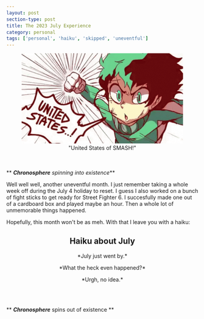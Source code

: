 ```yaml
---
layout: post
section-type: post
title: The 2023 July Experience
category: personal
tags: ['personal', 'haiku', 'skipped', 'uneventful']
---
```


<figure align="center">
	<img src="/img/united-states-smash-united-states-of-smash.gif">
	<figcaption align=center>"United States of SMASH!"</figcaption>
</figure>

<br/><br/>
** __*Chronosphere*__ *spinning* *into* *existence*** 

Well well well, another uneventful month. I just remember taking a whole week off during the July 4 holiday to reset. I guess I also worked on a bunch of fight sticks to get ready for Street Fighter 6. I succesfully made one out of a cardboard box and played maybe an hour. Then a whole lot of unmemorable things happened. 

Hopefully, this month won't be as meh. With that I leave you with a haiku:

<h2 align="center"> Haiku about July </h2>	

<p align="center">*July just went by.*</p>

<p align="center">*What the heck even happened?*</p>

<p align="center">*Urgh, no idea.*</p>

<br/><br/>

 ** __*Chronosphere*__ spins out of existence **

